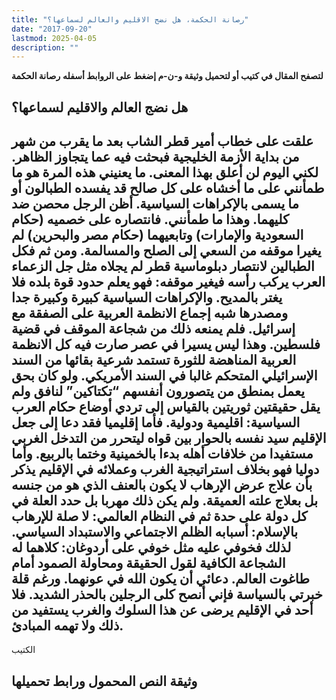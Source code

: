 ```yaml
---
title: "رصانة الحكمة، هل نضج الاقليم والعالم لسماعها؟"
date: "2017-09-20"
lastmod: 2025-04-05
description: ""
---
```

**لتصفح المقال في كتيب أو لتحميل وثيقة و-ن-م إضغط على الروابط أسفله** **رصانة الحكمة**

## **هل نضج العالم والاقليم لسماعها؟**

## **علقت على خطاب أمير قطر الشاب بعد ما يقرب من شهر من بداية الأزمة الخليجية فبحثت فيه عما يتجاوز الظاهر. لكني اليوم لن أعلق بهذا المعنى. ما يعنيني هذه المرة هو ما طمأنني على ما أخشاه على كل صالح قد يفسده الطبالون أو ما يسمى بالإكراهات السياسية. أظن الرجل محصن ضد كليهما. وهذا ما طمأنني. فانتصاره على خصميه (حكام السعودية والإمارات) وتابعيهما (حكام مصر والبحرين) لم يغيرا موقفه من السعي إلى الصلح والمسالمة. ومن ثم فكل الطبالين لانتصار دبلوماسية قطر لم يجلاه مثل جل الزعماء العرب يركب رأسه فيغير موقفه: فهو يعلم حدود قوة بلده فلا يغتر بالمديح. والإكراهات السياسية كبيرة وكبيرة جدا ومصدرها شبه إجماع الانظمة العربية على الصفقة مع إسرائيل. فلم يمنعه ذلك من شجاعة الموقف في قضية فلسطين. وهذا ليس يسيرا في عصر صارت فيه كل الانظمة العربية المناهضة للثورة تستمد شرعية بقائها من السند الإسرائيلي المتحكم غالبا في السند الأمريكي. ولو كان بحق يعمل بمنطق من يتصورون أنفسهم “تكتاكين” لنافق ولم يقل حقيقتين ثوريتين بالقياس إلى تردي أوضاع حكام العرب السياسية: اقليمية ودولية. فأما إقليميا فقد دعا إلى جعل الإقليم سيد نفسه بالحوار بين قواه ليتحرر من التدخل الغربي مستفيدا من خلافات أهله بدءا بالخمينية وختما بالربيع. وأما دوليا فهو بخلاف استراتيجية الغرب وعملائه في الإقليم يذكر بأن علاج عرض الإرهاب لا يكون بالعنف الذي هو من جنسه بل بعلاج علته العميقة. ولم يكن ذلك مهربا بل حدد العلة في كل دولة على حدة ثم في النظام العالمي: لا صلة للإرهاب بالإسلام: أسبابه الظلم الاجتماعي والاستبداد السياسي. لذلك فخوفي عليه مثل خوفي على أردوغان: كلاهما له الشجاعة الكافية لقول الحقيقة ومحاولة الصمود أمام طاغوت العالم. دعائي أن يكون الله في عونهما. ورغم قلة خبرتي بالسياسة فإني أنصح كلى الرجلين بالحذر الشديد. فلا أحد في الإقليم يرضى عن هذا السلوك والغرب يستفيد من ذلك ولا تهمه المبادئ.**

الكتيب

## وثيقة النص المحمول ورابط تحميلها

###
